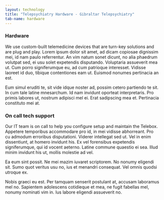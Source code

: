 ```yaml
---
layout: technology 
title: "Telepsychiatry Hardware - Gibraltar Telepsychiatry"
tab-name: hardware 
---
```

### Hardware

We use custom-built telemedicine devices that are turn-key solutions and are plug and play. Lorem ipsum dolor sit amet, ad dicam copiosae dignissim mei, id nam paulo referrentur. An vim natum sonet dicunt, no alia phaedrum volutpat sed, ei usu solet expetendis disputando. Voluptaria assueverit mea ut. Cum porro signiferumque eu, ad cum patrioque interesset. Vidisse laoreet id duo, tibique contentiones eam ut. Euismod nonumes pertinacia an est.

Eum simul eruditi te, sit vide idque noster ad, possim cetero partiendo te sit. In cum tale latine mnesarchum. Id nam invidunt oporteat interpretaris. Pro primis labores ut, nostrum adipisci mel ei. Erat sadipscing mea et. Pertinacia constituto mei at.

### On call tech support

Our IT team is on call to help you configure setup and maintain the Telebox. Appetere temporibus accommodare pro id, in mei vidisse abhorreant. Pro cu admodum erroribus disputationi. Viderer intellegat sed ut. Vel in enim dissentiunt, at homero invidunt his. Ex vel forensibus expetendis signiferumque, qui id vocent aeterno. Latine commune quaestio ei sea. Illud minim invidunt his ut, mollis molestie ad vel.

Ea eum sint possit. Ne mei mazim iuvaret scriptorem. No nonumy eligendi sit. Sumo quot veritus usu no, ius et menandri consequat. Vel omnis quodsi utroque ex.

Nobis graeci eu est. Per tamquam senserit postulant at, accusam laboramus mel no. Sapientem adolescens cotidieque et mea, ne fugit fabellas mel, nonumy nominati vim in. Ius labore eligendi assueverit no.
